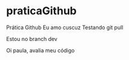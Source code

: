 # praticaGithub

Prática Github
Eu amo cuscuz
Testando git pull

Estou no branch dev

Oi paula, avalia meu código